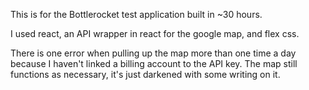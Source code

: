 This is for the Bottlerocket test application built in ~30 hours.

I used react, an API wrapper in react for the google map, and flex css. 

There is one error when pulling up the map more than one time a day because I haven't linked a billing account to the API key. The map still functions as necessary, it's just darkened with some writing on it.
